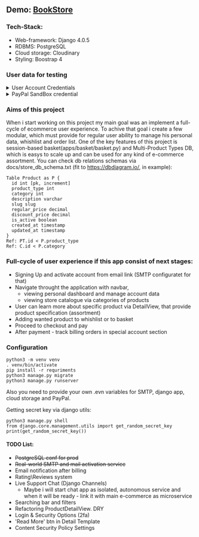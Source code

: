 ## Demo: [BookStore](https://ichi1-bookstore.herokuapp.com/)

### Tech-Stack:
- Web-framework: Django 4.0.5
- RDBMS: PostgreSQL
- Cloud storage: Cloudinary 
- Styling: Boostrap 4

### User data for testing
<details>
  <summary>User Account Credentials</summary>
  
  ```
  Username: jid59797@xcoxc.com
  Password: bSUfVRmeUe3k8Bd
  ```
  
</details>

<details>
  <summary>PayPal SandBox credential</summary>
  
  Chech this docs file. Let me know if sandbox money account was exousted 
  ```
  /docs/paypal.txt
  ```
</details>


### Aims of this project
When i start working on this project my main goal was an implement a full-cycle of ecommerce user experience. To achive that goal i create a few modular, which must provide for regular user ability to manage his personal data, whishlist and order list. One of the key features of this project is session-based basket(apps/basket/basket.py) and Multi-Product Types DB, which is easys to scale up and can be used for any kind of e-commerce assortment. 
You can check db relations schemas via docs/store_db_schema.txt (fit to https://dbdiagram.io/, in example):
```
Table Product as P {
  id int [pk, increment]
  product_type int
  category int
  description varchar
  slug slug
  regular_price decimal
  discount_price decimal
  is_active boolean
  created_at timestamp
  updated_at timestamp
}
Ref: PT.id < P.product_type 
Ref: C.id < P.category
```

### Full-cycle of user experience if this app consist of next stages:
- Signing Up and activate account from email link (SMTP configuratet for that)
- Navigate throught the application with navbar, 
  - viewing personal dashboard and manage account data  
  - viewing store catalogue via categories of products
- User can learn more about specific product via DetailView, that provide product specification (assortment)
- Adding wanted product to whishlist or to basket
- Proceed to checkout and pay
- After payment - track billing orders in special account section 

### Configuration 
```
python3 -m venv venv
. venv/bin/activate
pip install -r requriments
python3 manage.py migrate
python3 manage.py runserver
```
Also you need to provide your own .evn variables for SMTP, django app, cloud storage and PayPal.

Getting secret key via django utils:
```
python3 manage.py shell
from django.core.management.utils import get_random_secret_key
print(get_random_secret_key())
```


#### TODO List:
- ~~PostgreSQL conf for prod~~
- ~~Real-world SMTP and mail activation service~~
- Email notification after billing
- Rating\Reviews system
- Live Support Chat (Django Channels)
  - Maybe i will start chat app as isolated, autonomous service and when it will be ready - link it with main e-commerce as microservice
- Searching bar and filters 
- Refactoring ProductDetailView. DRY
- Login & Security Options (2fa)
- 'Read More' btn in Detail Template
- Content Security Policy Settings

